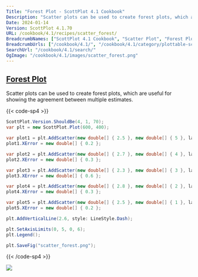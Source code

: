 ```yaml
---
Title: "Forest Plot - ScottPlot 4.1 Cookbook"
Description: "Scatter plots can be used to create forest plots, which are useful for showing the agreement between multiple estimates."
Date: 2024-01-14
Version: ScottPlot 4.1.70
URL: /cookbook/4.1/recipes/scatter_forest/
BreadcrumbNames: ["ScottPlot 4.1 Cookbook", "Scatter Plot", "Forest Plot"]
BreadcrumbUrls: ["/cookbook/4.1/", "/cookbook/4.1/category/plottable-scatter-plot", "/cookbook/4.1/recipes/scatter_forest/"]
SearchUrl: "/cookbook/4.1/search/"
OgImage: "/cookbook/4.1/images/scatter_forest.png"
---
```


<h2><a id='forest-plot' href='/cookbook/4.1/recipes/scatter_forest/'>Forest Plot</a></h2>

Scatter plots can be used to create forest plots, which are useful for showing the agreement between multiple estimates.

{{< code-sp4 >}}

```cs
ScottPlot.Version.ShouldBe(4, 1, 70);
var plt = new ScottPlot.Plot(600, 400);

var plot1 = plt.AddScatter(new double[] { 2.5 }, new double[] { 5 }, label: "John Doe et al.");
plot1.XError = new double[] { 0.2 };

var plot2 = plt.AddScatter(new double[] { 2.7 }, new double[] { 4 }, label: "Jane Doe et al.");
plot2.XError = new double[] { 0.3 };

var plot3 = plt.AddScatter(new double[] { 2.3 }, new double[] { 3 }, label: "Jim Doe et al.");
plot3.XError = new double[] { 0.6 };

var plot4 = plt.AddScatter(new double[] { 2.8 }, new double[] { 2 }, label: "Joel Doe et al.");
plot4.XError = new double[] { 0.3 };

var plot5 = plt.AddScatter(new double[] { 2.5 }, new double[] { 1 }, label: "Jacqueline Doe et al.");
plot5.XError = new double[] { 0.2 };

plt.AddVerticalLine(2.6, style: LineStyle.Dash);

plt.SetAxisLimits(0, 5, 0, 6);
plt.Legend();

plt.SaveFig("scatter_forest.png");
```

{{< /code-sp4 >}}

<img src='../../images/scatter_forest.png' class='d-block mx-auto my-5' />


